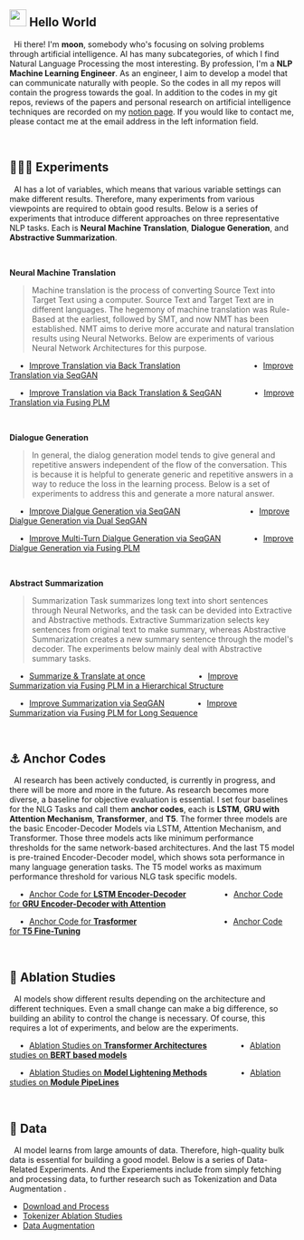 ## <img src="https://emojis.slackmojis.com/emojis/images/1531849430/4246/blob-sunglasses.gif?1531849430" width="30"/> Hello World
&nbsp; Hi there! I'm **moon**, somebody who's focusing on solving problems through artificial intelligence. AI has many subcategories, of which I find Natural Language Processing the most interesting. By profession, I'm a **NLP Machine Learning Engineer**. As an engineer, I aim to develop a model that can communicate naturally with people. So the codes in all my repos will contain the progress towards the goal. In addition to the codes in my git repos, reviews of the papers and personal research on artificial intelligence techniques are recorded on my <a href="https://shy-vole-f74.notion.site/Hello-I-m-moon-e1ecc2e40b32405e997713cfb44e4f3c">notion page</a>. If you would like to contact me, please contact me at the email address in the left information field.

<br>

## 👨🏻‍🔬 Experiments
&nbsp; AI has a lot of variables, which means that various variable settings can make different results. Therefore, many experiments from various viewpoints are required to obtain good results. Below is a series of experiments that introduce different approaches on three representative NLP tasks. Each is **Neural Machine Translation**, **Dialogue Generation**, and **Abstractive Summarization**.

<br>

**Neural Machine Translation**
> Machine translation is the process of converting Source Text into Target Text using a computer. Source Text and Target Text are in different languages. The hegemony of machine translation was Rule-Based at the earliest, followed by SMT, and now NMT has been established. NMT aims to derive more accurate and natural translation results using Neural Networks. Below are experiments of various Neural Network Architectures for this purpose.

&emsp; • &hairsp; <a href="https://github.com/moon23k/NMT_BERT">Improve Translation via Back Translation</a> 
&emsp; &emsp; &emsp; &emsp; &emsp; &emsp; &emsp;
• &hairsp; <a href="https://github.com/moon23k/NMT_BERT">Improve Translation via SeqGAN</a>

&emsp; • &hairsp; <a href="https://github.com/moon23k/NMT_BERT">Improve Translation via Back Translation & SeqGAN</a> 
&emsp; &emsp; &emsp; 
• &hairsp; <a href="https://github.com/moon23k/NMT_BERT">Improve Translation via Fusing PLM</a>

<br>

**Dialogue Generation**
> In general, the dialog generation model tends to give general and repetitive answers independent of the flow of the conversation. This is because it is helpful to generate generic and repetitive answers in a way to reduce the loss in the learning process. Below is a set of experiments to address this and generate a more natural answer.

&emsp;  • &hairsp; <a href="https://github.com/moon23k/NMT_BERT">Improve Dialgue Generation via SeqGAN</a> 
&emsp; &emsp; &emsp; &emsp; &emsp; &emsp; &ensp; 
• &hairsp; <a href="https://github.com/moon23k/NMT_BERT">Improve Dialgue Generation via Dual SeqGAN</a>

&emsp;  • &hairsp; <a href="https://github.com/moon23k/NMT_BERT">Improve Multi-Turn Dialgue Generation via SeqGAN</a> 
&emsp; &emsp; &emsp; 
• &hairsp; <a href="https://github.com/moon23k/NMT_BERT">Improve Dialgue Generation via Fusing PLM</a>

<br>

**Abstract Summarization**
> Summarization Task summarizes long text into short sentences through Neural Networks, and the task can be devided into Extractive and Abstractive methods. Extractive Summarization selects key sentences from original text to make summary, whereas Abstractive Summarization creates a new summary sentence through the model's decoder. The experiments below mainly deal with Abstractive summary tasks.

&emsp; • &hairsp; <a href="https://github.com/moon23k/NMT_BERT">Summarize & Translate at once</a> 
&emsp; &emsp; &emsp; &emsp; &emsp; 
• &hairsp; <a href="https://github.com/moon23k/NMT_BERT">Improve Summarization via Fusing PLM in a Hierarchical Structure</a>

&emsp; • &hairsp; <a href="https://github.com/moon23k/NMT_BERT">Improve Summarization via SeqGAN</a> 
&emsp; &emsp; &emsp;
• &hairsp; <a href="https://github.com/moon23k/NMT_BERT">Improve Summarization via Fusing PLM for Long Sequence</a>

<br>

## ⚓ Anchor Codes
&nbsp; AI research has been actively conducted, is currently in progress, and there will be more and more in the future. As research becomes more diverse, a baseline for objective evaluation is essential. I set four baselines for the NLG Tasks and call them **anchor codes**, each is **LSTM**, **GRU with Attention Mechanism**, **Transformer**, and **T5**. The former three models are the basic Encoder-Decoder Models via LSTM, Attention Mechanism, and Transformer. Those three models acts like minimum performance thresholds for the same network-based architectures. And the last T5 model is pre-trained Encoder-Decoder model, which shows sota performance in many language generation tasks. The T5 model works as maximum performance threshold for various NLG task specific models.


&emsp; • &hairsp; <a href="https://github.com/moon23k/NMT_Basics">Anchor Code for **LSTM Encoder-Decoder**</a> &nbsp; &nbsp; &nbsp; &nbsp; &nbsp; &nbsp; &nbsp; &nbsp; • &hairsp; <a href="https://github.com/moon23k/Sum_Basics">Anchor Code for **GRU Encoder-Decoder with Attention**</a>

&emsp; • &hairsp; <a href="https://github.com/moon23k/Chat_Basics">Anchor Code for **Trasformer**</a> &nbsp; &nbsp; &nbsp; &nbsp; &nbsp; &nbsp; &nbsp; &nbsp; &nbsp; &nbsp; &nbsp; &nbsp; &nbsp; &nbsp; &nbsp; &nbsp; &nbsp; &nbsp; &nbsp; • &hairsp; <a href="https://github.com/moon23k/Chat_Basics">Anchor Code for **T5 Fine-Tuning**</a>

<br>

## 📄 Ablation Studies
&nbsp; AI models show different results depending on the architecture and different techniques. Even a small change can make a big difference, so building an ability to control the change is necessary. Of course, this requires a lot of experiments, and below are the experiments.

&emsp; • &hairsp; <a href="https://github.com/moon23k/Transformer_Ablation">Ablation Studies on **Transformer Architectures**</a> &nbsp; &nbsp; &nbsp; &nbsp; &nbsp; &nbsp; &nbsp; • &hairsp; <a href="https://github.com/moon23k/BERTs_Ablation">Ablation studies on **BERT based models**</a>

&emsp; • &hairsp; <a href="https://github.com/moon23k/Lightening_Ablation">Ablation Studies on **Model Lightening Methods**</a> &nbsp; &nbsp; &nbsp; &nbsp; &nbsp; &nbsp; &nbsp; • &hairsp; <a href="https://github.com/moon23k/Pipeline_Ablation">Ablation studies on **Module PipeLines**</a> 

<br>

## 💾 Data
&nbsp; AI model learns from large amounts of data. Therefore, high-quality bulk data is essential for building a good model. Below is a series of Data-Related Experiments. And the Experiements include from simply fetching and processing data, to further research such as Tokenization and Data Augmentation .

* <a href="https://github.com/moon23k/NLP_datasets">Download and Process</a>
* <a href="https://github.com/moon23k/Tokenizer_Ablation">Tokenizer Ablation Studies</a>
* <a href="https://github.com/moon23k/Data_Augmentation">Data Augmentation</a>
